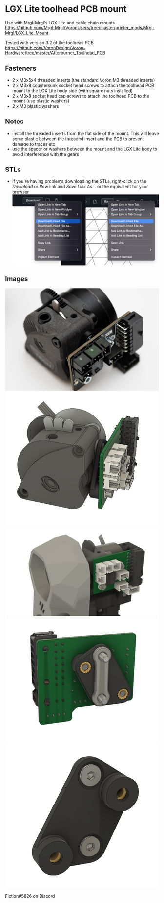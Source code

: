 # LGX Lite toolhead PCB mount
Use with Mrgl-Mrgl's LGX Lite and cable chain mounts https://github.com/Mrgl-Mrgl/VoronUsers/tree/master/printer_mods/Mrgl-Mrgl/LGX_Lite_Mount

Tested with version 3.2 of the toolhead PCB https://github.com/VoronDesign/Voron-Hardware/tree/master/Afterburner_Toolhead_PCB

## Fasteners
- 2 x M3x5x4 threaded inserts (the standard Voron M3 threaded inserts)
- 2 x M3x8 countersunk socket head screws to attach the toolhead PCB mount to the LGX Lite body side (with square nuts installed)
- 2 x M3x8 socket head cap screws to attach the toolhead PCB to the mount (use plastic washers)
- 2 x M3 plastic washers

## Notes
- install the threaded inserts from the flat side of the mount. This will leave some plastic between the threaded insert and the PCB to prevent damage to traces etc
- use the spacer or washers between the mount and the LGX Lite body to avoid interference with the gears

## STLs
- if you're having problems downloading the STLs, right-click on the *Download* or *Raw* link and *Save Link As...* or the equivalent for your browser
![](./Images/github_download.png)

## Images
![](./Images/LGX_Lite_toolhead_PCB_mount_photo_01.jpg)
![](./Images/LGX_Lite_toolhead_PCB_mount_07.png)
![](./Images/LGX_Lite_toolhead_PCB_mount_01.png)
![](./Images/LGX_Lite_toolhead_PCB_mount_05.png)
![](./Images/LGX_Lite_toolhead_PCB_mount_06.png)

Fiction#5826 on Discord